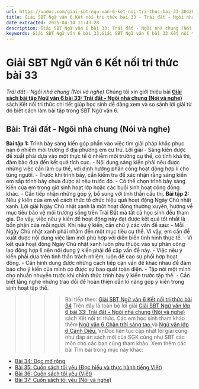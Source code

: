 ```yaml
---
url: https://vndoc.com/giai-sbt-ngu-van-6-ket-noi-tri-thuc-bai-33-304288
title: Giải SBT Ngữ văn 6 Kết nối tri thức bài 33 - Trái đất - Ngôi nhà chung (Nói và nghe) - VnDoc.com
date_extracted: 2025-04-14 11:43:28
description: Giải SBT Ngữ văn 6 bài 33: Trái đất - Ngôi nhà chung (Nói và nghe) sách Kết nối tri thức có đáp án chi tiết cho các bạn cùng tham khảo.
keywords: Giải SBT Ngữ văn 6 bài 33,Giải SBT Ngữ văn 6 bài 33 Kết nối tri thức,Giải sách bài tập Ngữ văn KNTT lớp 6,Ngữ văn lớp 6 Kết nối tri thức,giải bài tập ngữ văn lớp 6,bài Trái đất - Ngôi nhà chung (Nói và nghe)
---
```


# Giải SBT Ngữ văn 6 Kết nối tri thức bài 33
 _Trái đất - Ngôi nhà chung \(Nói và nghe\)_
Chúng tôi xin giới thiệu bài [**Giải sách bài tập Ngữ văn 6 bài 33: Trái đất - Ngôi nhà chung \(Nói và nghe\)**](<https://vndoc.com/giai-sbt-ngu-van-6-ket-noi-tri-thuc-bai-33-304288>) sách Kết nối tri thức chi tiết giúp học sinh dễ dàng xem và so sánh lời giải từ đó biết cách làm bài tập trong SBT Ngữ văn 6.
## Bài: Trái đất - Ngôi nhà chung \(Nói và nghe\)
**Bài tập 1:** Trình bày sáng kiến góp phần vào việc tìm giải pháp khắc phục nạn ô nhiễm môi trường ở địa phương em cư trú.
Lời giải
\- Sáng kiến được đề xuất phải dựa vào một thực tế ô nhiễm môi trường cụ thể, có tính khả thi, đảm bảo đưa đến kết quả tích cực.
\- Nội dung sáng kiến phải nêu được những việc cần làm cụ thể, với định hướng phân công hoạt động hợp lí cho từng người.
\- Trước khi trình bày, cần kiểm tra để xác nhận rằng sáng kiến em sắp trình bày chưa được ai nêu trước đó.
\- Có thể chọn trình bày sáng kiến của em trong giờ sinh hoạt lớp hoặc các buổi sinh hoạt cộng đồng khác.
\- Cần tiếp nhận những góp ý, bổ sung với tinh thần cầu thị.
**Bài tập 2:** Nêu ý kiến của em về cách thức tổ chức hiệu quả hoạt động Ngày Chủ nhật xanh.
Lời giải
Ngày Chủ nhật xanh là một hoạt động thường xuyên, hướng về mục tiêu bảo vệ môi trường sống trên Trái Đất mà tất cả học sinh đều tham gia. Do vậy, việc nêu ý kiến để hoạt động này đạt được kết quả tốt nhất là bổn phận của mỗi người. Khi nêu ý kiến, cần chú ý các vấn đề sau:
\- Mỗi Ngày Chủ nhật xanh phải nhằm đến một mục tiêu cụ thể. Vì vậy, em cần đề xuất được nội dung việc làm mới phù hợp với diễn biến tình hình thực tế.
\- Vì kết quả hoạt động Ngày Chủ nhật xanh luôn phụ thuộc vào sự phân công lao động hợp lí nên nội dung ý kiến phải để cập vấn đề này.
\- Việc nêu ý kiến phải dựa trên tinh thần trách nhiệm, luôn để cao sự phối hợp hoạt động.
\- Cần hình dung được những cách tiếp cận vấn đề khác nhau để đảm bảo cho ý kiến của mình có được sự bao quát toàn diện.
\- Tập nói một mình cho nhuần nhuyễn trước khi chính thức trình bày ý kiến trước tập thể.
\- Cần biết lắng nghe những trao đổi để hoàn thiện dẫn kĩ năng góp ý kiến trong sinh hoạt tập thể.
>>>> Bài tiếp theo: [Giải SBT Ngữ văn 6 Kết nối tri thức bài 34](<https://vndoc.com/giai-sbt-ngu-van-6-ket-noi-tri-thuc-bai-34-304289>)
Trên đây là toàn bộ lời giải [Giải SBT Ngữ văn lớp 6 bài 33: Trái đất - Ngôi nhà chung \(Nói và nghe\)](<https://vndoc.com/giai-sbt-ngu-van-6-ket-noi-tri-thuc-bai-33-304288>) sách Kết nối tri thức. Các em học sinh tham khảo thêm [Ngữ văn 6 Chân trời sáng tạo ](<https://vndoc.com/ngu-van-6-sach-chan-troi-sang-tao>)và [Ngữ văn lớp 6 Cánh Diều.](<https://vndoc.com/ngu-van-6-sach-canh-dieu>) VnDoc liên tục cập nhật lời giải cũng như đáp án sách mới của SGK cũng như SBT các môn cho các bạn cùng tham khảo.
Xem thêm các bài Tìm bài trong mục này khác:
  * [Bài 34: Đọc mở rộng](</giai-sbt-ngu-van-6-ket-noi-tri-thuc-bai-34-304289>)
  * [Bài 35: Cuốn sách tôi yêu \(Đọc hiểu và thực hành tiếng Việt\)](</giai-sbt-ngu-van-6-ket-noi-tri-thuc-bai-35-304290>)
  * [Bài 36: Cuốn sách tôi yêu \(Viết\)](</giai-sbt-ngu-van-6-ket-noi-tri-thuc-bai-36-304291>)
  * [Bài 37: Cuốn sách tôi yêu \(Nói và nghe\)](</giai-sbt-ngu-van-6-ket-noi-tri-thuc-bai-37-304293>)

